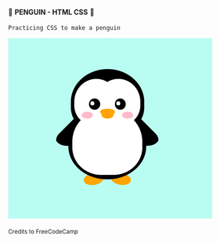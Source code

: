 🐧 **PENGUIN - HTML CSS** 🐧

`Practicing CSS to make a penguin`

![](https://github.com/Priya67/Penguin/blob/master/penguine_page.png)

<sup>Credits to FreeCodeCamp<sup>
